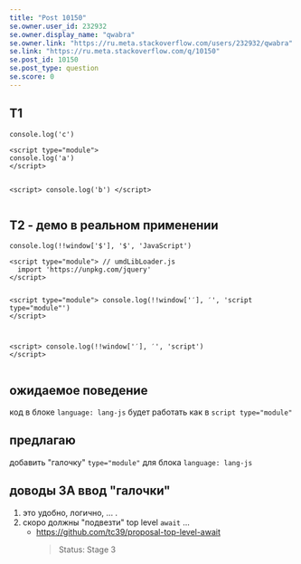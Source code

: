 ```yaml
---
title: "Post 10150"
se.owner.user_id: 232932
se.owner.display_name: "qwabra"
se.owner.link: "https://ru.meta.stackoverflow.com/users/232932/qwabra"
se.link: "https://ru.meta.stackoverflow.com/q/10150"
se.post_id: 10150
se.post_type: question
se.score: 0
---
```

<h2>T1</h2>

<p><div class="snippet" data-lang="js" data-hide="false" data-console="true" data-babel="false">
<div class="snippet-code">
<pre class="snippet-code-js lang-js prettyprint-override"><code>console.log('c')</code></pre>
<pre class="snippet-code-html lang-html prettyprint-override"><code>&lt;script type="module"&gt;
console.log('a')
&lt;/script&gt;

&lt;script&gt;
console.log('b')
&lt;/script&gt;</code></pre>
</div>
</div>
</p>

<h2>T2 - демо в реальном применении</h2>

<p><div class="snippet" data-lang="js" data-hide="false" data-console="true" data-babel="false">
<div class="snippet-code">
<pre class="snippet-code-js lang-js prettyprint-override"><code>console.log(!!window['$'], '$', 'JavaScript')</code></pre>
<pre class="snippet-code-html lang-html prettyprint-override"><code>&lt;script type="module"&gt; // umdLibLoader.js
  import 'https://unpkg.com/jquery'
&lt;/script&gt;

&lt;script type="module"&gt;
console.log(!!window['$'], '$', 'script type="module"')
&lt;/script&gt;

&lt;script&gt;
console.log(!!window['$'], '$', 'script')
&lt;/script&gt;</code></pre>
</div>
</div>
</p>

<h2>ожидаемое поведение</h2>

<p>код в блоке <code>language: lang-js</code> будет работать как в <code>script type="module"</code></p>

<h2>предлагаю</h2>

<p>добавить "галочку" <code>type="module"</code> для блока <code>language: lang-js</code></p>

<h2>доводы ЗА ввод "галочки"</h2>

<ol>
<li>это удобно, логично, ... .</li>
<li>скоро должны "подвезти" top level <code>await</code> ...

<ul>
<li><a href="https://github.com/tc39/proposal-top-level-await" rel="nofollow noreferrer">https://github.com/tc39/proposal-top-level-await</a>

<blockquote>
  <p>Status: Stage 3</p>
</blockquote></li>
</ul></li>
</ol>

